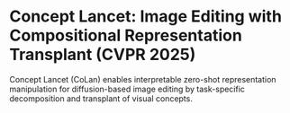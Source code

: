 # Concept Lancet: Image Editing with Compositional Representation Transplant (CVPR 2025)
Concept Lancet (CoLan) enables interpretable zero-shot representation manipulation for diffusion-based image editing by task-specific decomposition and transplant of visual concepts.
